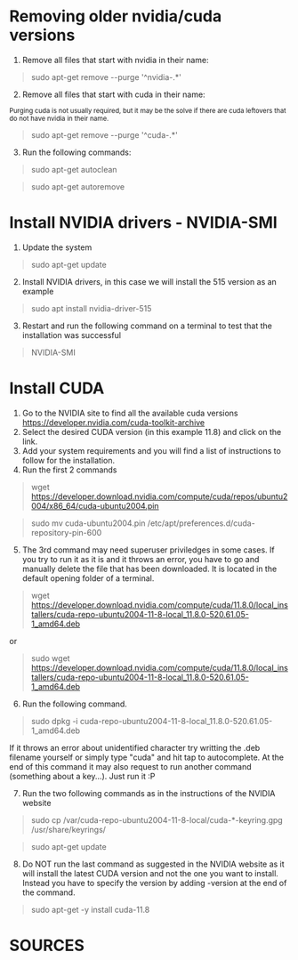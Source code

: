 # Removing older nvidia/cuda versions

1. Remove all files that start with nvidia in their name:

> sudo apt-get remove --purge '^nvidia-.*'

2. Remove all files that start with cuda in their name:

<sub>Purging cuda is not usually required, but it may be the solve if there are cuda leftovers that do not have nvidia in their name.</sub>

> sudo apt-get remove --purge '^cuda-.*'

3. Run the following commands:

> sudo apt-get autoclean

> sudo apt-get autoremove

# Install NVIDIA drivers - NVIDIA-SMI

1. Update the system

> sudo apt-get update

2. Install NVIDIA drivers, in this case we will install the 515 version as an example

> sudo apt install nvidia-driver-515  

3. Restart and run the following command on a terminal to test that the installation was successful

> NVIDIA-SMI


# Install CUDA

1. Go to the NVIDIA site to find all the available cuda versions https://developer.nvidia.com/cuda-toolkit-archive
2. Select the desired CUDA version (in this example 11.8) and click on the link. 
3. Add your system requirements and you will find a list of instructions to follow for the installation. 
4. Run the first 2 commands

> wget https://developer.download.nvidia.com/compute/cuda/repos/ubuntu2004/x86_64/cuda-ubuntu2004.pin

> sudo mv cuda-ubuntu2004.pin /etc/apt/preferences.d/cuda-repository-pin-600

5. The 3rd command may need superuser priviledges in some cases. If you try to run it as it is and it throws an error, you have to go and manually delete the file that has been downloaded. It is located in the default opening folder of a terminal. 

> wget https://developer.download.nvidia.com/compute/cuda/11.8.0/local_installers/cuda-repo-ubuntu2004-11-8-local_11.8.0-520.61.05-1_amd64.deb

or 

> sudo wget https://developer.download.nvidia.com/compute/cuda/11.8.0/local_installers/cuda-repo-ubuntu2004-11-8-local_11.8.0-520.61.05-1_amd64.deb

6. Run the following command. 

> sudo dpkg -i cuda-repo-ubuntu2004-11-8-local_11.8.0-520.61.05-1_amd64.deb

If it throws an error about unidentified character try writting the .deb filename yourself or simply type "cuda" and hit tap to autocomplete. 
At the end of this command it may also request to run another command (something about a key...). Just run it :P

7. Run the two following commands as in the instructions of the NVIDIA website

> sudo cp /var/cuda-repo-ubuntu2004-11-8-local/cuda-*-keyring.gpg /usr/share/keyrings/

> sudo apt-get update

8. Do NOT run the last command as suggested in the NVIDIA website as it will install the latest CUDA version and not the one you want to install. Instead you have to specify the version by adding -version at the end of the command. 

> sudo apt-get -y install cuda-11.8



# SOURCES

